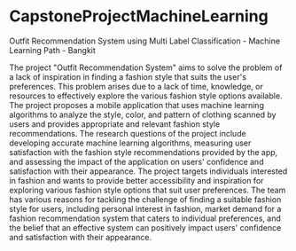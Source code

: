 # CapstoneProjectMachineLearning
Outfit Recommendation System using Multi Label Classification - Machine Learning Path - Bangkit

The project "Outfit Recommendation System" aims to solve the problem of a lack of inspiration in finding a fashion style that suits the user's preferences. This problem arises due to a lack of time, knowledge, or resources to effectively explore the various fashion style options available. The project proposes a mobile application that uses machine learning algorithms to analyze the style, color, and pattern of clothing scanned by users and provides appropriate and relevant fashion style recommendations. The research questions of the project include developing accurate machine learning algorithms, measuring user satisfaction with the fashion style recommendations provided by the app, and assessing the impact of the application on users' confidence and satisfaction with their appearance. The project targets individuals interested in fashion and wants to provide better accessibility and inspiration for exploring various fashion style options that suit user preferences. The team has various reasons for tackling the challenge of finding a suitable fashion style for users, including personal interest in fashion, market demand for a fashion recommendation system that caters to individual preferences, and the belief that an effective system can positively impact users' confidence and satisfaction with their appearance.
